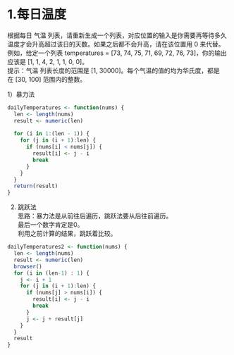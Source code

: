 # 1.每日温度  
根据每日 气温 列表，请重新生成一个列表，对应位置的输入是你需要再等待多久温度才会升高超过该日的天数。如果之后都不会升高，请在该位置用 0 来代替。  
例如，给定一个列表 temperatures = [73, 74, 75, 71, 69, 72, 76, 73]，你的输出应该是 [1, 1, 4, 2, 1, 1, 0, 0]。  
提示：气温 列表长度的范围是 [1, 30000]。每个气温的值的均为华氏度，都是在 [30, 100] 范围内的整数。  

1）暴力法  
```r
dailyTemperatures <- function(nums) {
  len <- length(nums)
  result <- numeric(len)
  
  for (i in 1:(len - 1)) {
    for (j in (i + 1):len) {
      if (nums[i] < nums[j]) {
        result[i] <- j - i
        break
      }
    }
  }
  return(result)
}
```

2) 跳跃法  
思路：暴力法是从前往后遍历，跳跃法要从后往前遍历。  
最后一个数字肯定是0。  
利用之前计算的结果，跳跃着比较。  
```r
dailyTemperatures2 <- function(nums) {
  len <- length(nums)
  result <- numeric(len)
  browser()
  for (i in (len-1) : 1) {
    j <- i + 1
    for (j in (i + 1):len) {
      if (nums[j] > nums[i]) {
        result[i] <- j - i
        break
      }
      j <- j + result[j]
    }
  }
  result
} 
```
